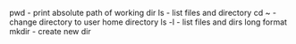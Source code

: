 pwd - print absolute path of working dir
ls - list files and directory
cd ~ - change directory to user home directory
ls -l - list files and dirs long format
mkdir - create new dir
